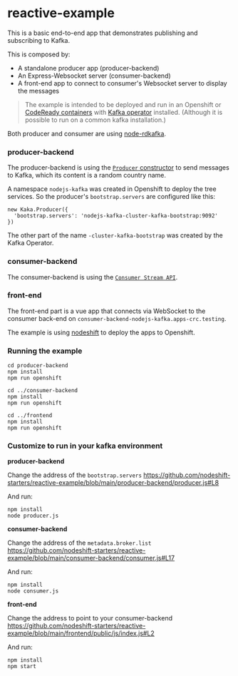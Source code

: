 # reactive-example

This is a basic end-to-end app that demonstrates publishing and subscribing to Kafka.

This is composed by:

- A standalone producer app (producer-backend)
- An Express-Websocket server (consumer-backend)
- A front-end app to connect to consumer's Websocket server to display the messages

> The example is intended to be deployed and run in an Openshift or [CodeReady containers](https://developers.redhat.com/products/codeready-containers/overview) with [Kafka operator](https://strimzi.io/quickstarts/) installed. (Although it is possible to run on a common kafka installation.)

Both producer and consumer are using [node-rdkafka](https://github.com/Blizzard/node-rdkafka).

### producer-backend

The producer-backend is using the [`Producer` constructor](https://github.com/Blizzard/node-rdkafka#sending-messages) to 
send messages to Kafka, which its content is a random country name.

A namespace `nodejs-kafka` was created in Openshift to deploy the tree services. So the producer's `bootstrap.servers` are 
configured like this:

```
new Kaka.Producer({
  'bootstrap.servers': 'nodejs-kafka-cluster-kafka-bootstrap:9092'
})
```

The other part of the name `-cluster-kafka-bootstrap` was created by the Kafka Operator.

### consumer-backend

The consumer-backend is using the [`Consumer Stream API`](https://github.com/Blizzard/node-rdkafka#stream-api-1).

### front-end

The front-end part is a vue app that connects via WebSocket to the consumer back-end on `consumer-backend-nodejs-kafka.apps-crc.testing`.

The example is using [nodeshift](https://github.com/nodeshift/nodeshift) to deploy the apps to Openshift.

### Running the example

```
cd producer-backend
npm install
npm run openshift

cd ../consumer-backend
npm install
npm run openshift

cd ../frontend
npm install
npm run openshift
```

### Customize to run in your kafka environment

**producer-backend**

Change the address of the `bootstrap.servers` https://github.com/nodeshift-starters/reactive-example/blob/main/producer-backend/producer.js#L8

And run:

```
npm install
node producer.js
```

**consumer-backend**

Change the address of the `metadata.broker.list` https://github.com/nodeshift-starters/reactive-example/blob/main/consumer-backend/consumer.js#L17

And run:

```
npm install
node consumer.js
```

**front-end**

Change the address to point to your consumer-backend https://github.com/nodeshift-starters/reactive-example/blob/main/frontend/public/js/index.js#L2

And run:

```
npm install
npm start
```
